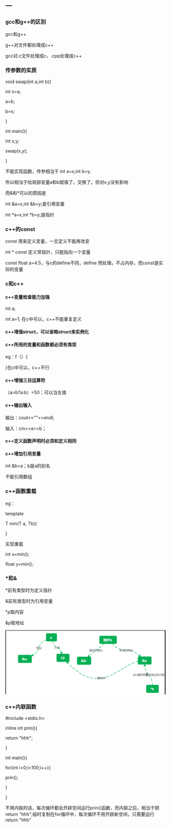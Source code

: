 ## 一

### gcc和g++的区别



gcc和g++

g++对文件都处理成c++

gcc对.c文件处理成c，.cpp处理成c++

### 传参数的实质

void swap(int a,int b){

int s=a;

a=b;

b=s;

}

int main(){

int x,y;

swap(x,y);     

}

不能实现函数，传参相当于 int a=x,int b=y.

所以相当于给局部变量a和b赋值了，交换了，但对x,y没有影响

而&和*可以的原因是

int &a=x,int &b=y;是引用变量

int *a=x,int *b=y;是指针

### c++的const

const 用来定义变量，一旦定义不能再改变

int * const 定义常指针，只能指向一个变量

const float a=4.5，与c的define不同，define 预处理，不占内存，而const是实际的变量

### c和c++

#### c++变量检查能力加强

int a;

int a=1;   在c中可以，c++不能重复定义

#### c++增强struct，可以省略struct来实例化

#### c++所用的变量和函数都必须有类型

eg：f（）{

}在c中可以，c++不行

#### c++增强三目运算符

（a>b?a:b）=50；可以当左值

#### c++输出输入

输出：cout<<""<<endl;

输入：cin>>a>>b；

#### c++定义函数声明时必须和定义相同

#### c++增加引用变量

int &b=a；b是a的别名

不能引用数组

### c++函数重载

eg：

template<typename T>

T min(T a, Tb){

}

实现重载

int x=min();

float y=min();

### *和&

*前有类型时为定义指针

&前有类型时为引用变量

*p取内容

&p取地址

![image-20210907111707051](image-20210907111707051.png)

### c++内联函数

#include <stdio.h>  

inline int prin(){

return "hhh";

}

int main(){

for(int i=0;i<100;i++){

prin();

}

}

不用内联的话，每次循环都会开辟空间运行prin()函数，而内联之后，相当于把return "hhh";临时复制在for循环中，每次循环不用开辟新空间，只需要运行return "hhh"
